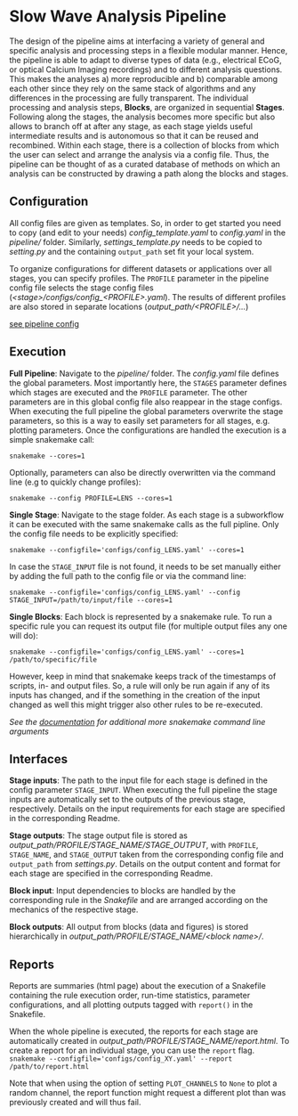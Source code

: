 # Slow Wave Analysis Pipeline
The design of the pipeline aims at interfacing a variety of general and specific analysis and processing steps in a flexible modular manner. Hence, the pipeline is able to adapt to diverse types of data (e.g., electrical ECoG, or optical Calcium Imaging recordings) and to different analysis questions. This makes the analyses a) more reproducible and b) comparable among each other since they rely on the same stack of algorithms and any differences in the processing are fully transparent.
The individual processing and analysis steps, __Blocks__, are organized in sequential __Stages__. Following along the stages, the analysis becomes more specific but also allows to branch off at after any stage, as each stage yields useful intermediate results and is autonomous so that it can be reused and recombined. Within each stage, there is a collection of blocks from which the user can select and arrange the analysis via a config file. Thus, the pipeline can be thought of as a curated database of methods on which an analysis can be constructed by drawing a path along the blocks and stages.

## Configuration
All config files are given as templates. So, in order to get started you need to copy (and edit to your needs)
_config_template.yaml_ to _config.yaml_ in the _pipeline/_ folder.
Similarly, _settings_template.py_ needs to be copied to _setting.py_ and the containing `output_path` set fit your local system.

To organize configurations for different datasets or applications over all stages, you can specify profiles. The `PROFILE` parameter in the pipeline config file selects the stage config files (*\<stage\>/configs/config_\<PROFILE\>.yaml*). The results of different profiles are also stored in separate locations (*output_path/\<PROFILE\>/...*)

[see pipeline config](config_template.yaml)

## Execution
__Full Pipeline__:
Navigate to the _pipeline/_ folder. The _config.yaml_ file defines the global parameters.
Most importantly here, the `STAGES` parameter defines which stages are executed and the `PROFILE` parameter.
The other parameters are in this global config file also reappear in the stage configs. When executing the full pipeline the global parameters overwrite the stage parameters, so this is a way to easily set parameters for all stages, e.g. plotting parameters.
Once the configurations are handled the execution is a simple snakemake call:

`snakemake --cores=1`

Optionally, parameters can also be directly overwritten via the command line (e.g to quickly change profiles):

`snakemake --config PROFILE=LENS --cores=1`

__Single Stage__:
Navigate to the stage folder. As each stage is a subworkflow it can be executed with the same snakemake calls as the full pipline. Only the config file needs to be explicitly specified:

`snakemake --configfile='configs/config_LENS.yaml' --cores=1`

In case the `STAGE_INPUT` file is not found, it needs to be set manually either by adding the full path to the config file or via the command line:

`snakemake --configfile='configs/config_LENS.yaml' --config STAGE_INPUT=/path/to/input/file --cores=1`

__Single Blocks__:
Each block is represented by a snakemake rule. To run a specific rule you can request its output file (for multiple output files any one will do):

`snakemake --configfile='configs/config_LENS.yaml' --cores=1 /path/to/specific/file`

However, keep in mind that snakemake keeps track of the timestamps of scripts, in- and output files. So, a rule will only be run again if any of its inputs has changed, and if the something in the creation of the input changed as well this might trigger also other rules to be re-executed.


_See the [documentation](https://snakemake.readthedocs.io/en/stable/executing/cli.html) for additional more snakemake command line arguments_

## Interfaces
__Stage inputs__:
The path to the input file for each stage is defined in the config parameter `STAGE_INPUT`. When executing the full pipeline the stage inputs are automatically set to the outputs of the previous stage, respectively.
Details on the input requirements for each stage are specified in the corresponding Readme.

__Stage outputs__:
The stage output file is stored as _output_path/PROFILE/STAGE_NAME/STAGE_OUTPUT_, with `PROFILE`, `STAGE_NAME`, and `STAGE_OUTPUT` taken from the corresponding config file and `output_path` from *settings.py*.
Details on the output content and format for each stage are specified in the corresponding Readme.

__Block input__:
Input dependencies to blocks are handled by the corresponding rule in the *Snakefile* and are arranged according on the mechanics of the respective stage.

__Block outputs__:
All output from blocks (data and figures) is stored hierarchically in _output_path/PROFILE/STAGE_NAME/\<block name\>/_.

## Reports
Reports are summaries (html page) about the execution of a Snakefile containing the rule execution order, run-time statistics, parameter configurations, and all plotting outputs tagged with `report()` in the Snakefile.

When the whole pipeline is executed, the reports for each stage are automatically created in _output_path/PROFILE/STAGE_NAME/report.html_.
To create a report for an individual stage, you can use the `report` flag.
`snakemake --configfile='configs/config_XY.yaml' --report /path/to/report.html`

Note that when using the option of setting `PLOT_CHANNELS` to `None` to plot a random channel, the report function might request a different plot than was previously created and will thus fail.
